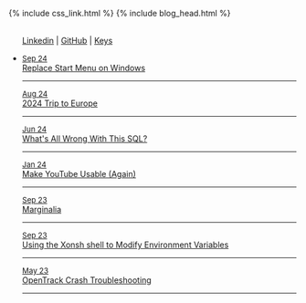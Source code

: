 {% include css_link.html %}
{% include blog_head.html %}

<ul class="ulnone">
    <p syle="text-align: left;"><br>
        <a class="ahead" href="https://www.linkedin.com/in/william-furney-39a418154/">Linkedin</a>
        | <a class="ahead" href="https://github.com/wfurney13/">GitHub</a>
        | <a class="ahead" href="../keys.html">Keys</a>
        <li class="large">
            <!-- <u style="font-size: small;">Oct 24</u><br>
            <a class="ahead" href="franklin.html">Additional Thoughts on Ben Franklin</a><br><hr class="linebreak">-->
            <u style="font-size: small;">Sep 24</u><br> 
            <a class="ahead" href="replacestart.html">Replace Start Menu on Windows</a><br>
            <hr class="linebreak">
            <u style="font-size: small;">Aug 24</u><br>
            <a class="ahead" href="24tte.html">2024 Trip to Europe</a><br>
            <hr class="linebreak">
            <u style="font-size: small;">Jun 24</u><br>
            <a class="ahead" href="wwwtsql.html">What's All Wrong With This SQL?</a><br>
            <hr class="linebreak">
            <u style="font-size: small;">Jan 24</u><br>
            <a class="ahead" href="useyt.html">Make YouTube Usable (Again)</a><br>
            <hr class="linebreak">
            <u style="font-size: small;">Sep 23</u> <br>
            <a class="ahead" href="marg.html">Marginalia</a><br>
            <hr class="linebreak">
            <u style="font-size: small;">Sep 23</u><br>
            <a class="ahead" href="xpev.html">Using the Xonsh shell to Modify Environment Variables</a><br>
            <hr class="linebreak">
            <u style="font-size: small;">May 23</u><br>
            <a class="ahead" href="otcd.html">OpenTrack Crash Troubleshooting</a><br>
            <hr class="linebreak">
        </li>
</ul>